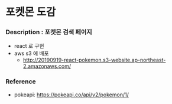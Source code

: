 # 포켓몬 도감

### Description : 포켓몬 검색 페이지  

- react 로 구현
- aws s3 에 배포
  - http://20190919-react-pokemon.s3-website.ap-northeast-2.amazonaws.com/

### Reference

- pokeapi: https://pokeapi.co/api/v2/pokemon/1/
